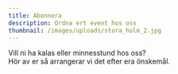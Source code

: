 ```yaml
---
title: Abonnera
description: Ordna ert event hos oss
thumbnail: /images/uploads/stora_holm_2.jpg
---
```

Vill ni ha kalas eller minnesstund hos oss?\
Hör av er så arrangerar vi det efter era önskemål.

![]()